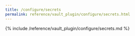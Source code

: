 ```yaml
---
title: /configure/secrets
permalink: reference/vault_plugin/configure/secrets.html
---
```


{% include /reference/vault_plugin/configure/secrets.md %}
